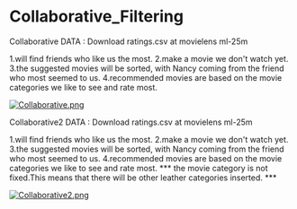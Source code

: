 # Collaborative_Filtering

Collaborative
DATA : Download ratings.csv at movielens ml-25m

1.will find friends who like us the most.
2.make a movie we don't watch yet.
3.the suggested movies will be sorted, with Nancy coming from the friend who most seemed to us.
4.recommended movies are based on the movie categories we like to see and rate most.

[![Collaborative.png](https://i.postimg.cc/hvSs72mX/Collaborative.png)](https://postimg.cc/JD2ZfcP8)


Collaborative2
DATA : Download ratings.csv at movielens ml-25m

1.will find friends who like us the most.
2.make a movie we don't watch yet.
3.the suggested movies will be sorted, with Nancy coming from the friend who most seemed to us.
4.recommended movies are based on the movie categories we like to see and rate most.
*** the movie category is not fixed.This means that there will be other leather categories inserted. ***

[![Collaborative2.png](https://i.postimg.cc/3NnBj2jn/Collaborative2.png)](https://postimg.cc/sGG7sQNh)
